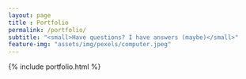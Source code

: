 ```yaml
--- 
layout: page
title : Portfolio 
permalink: /portfolio/
subtitle: "<small>Have questions? I have answers (maybe)</small>" 
feature-img: "assets/img/pexels/computer.jpeg"
---
```


{% include portfolio.html %}
